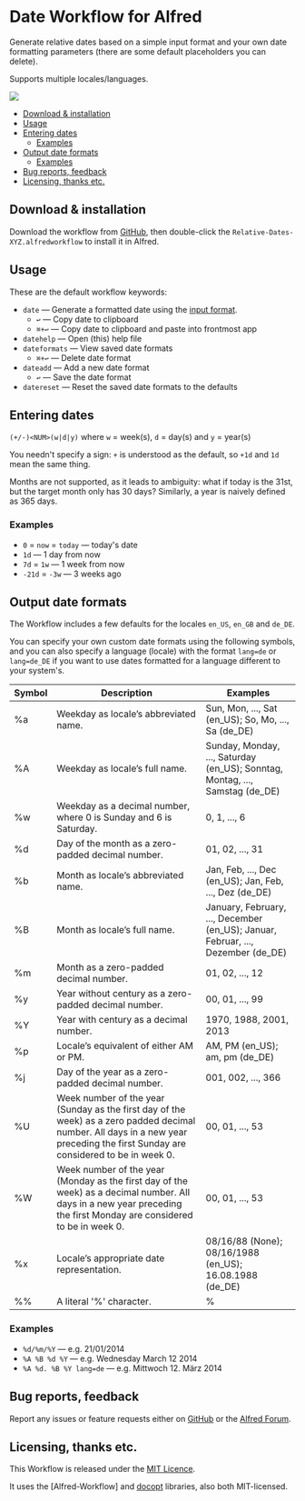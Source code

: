 # Date Workflow for Alfred

Generate relative dates based on a simple input format and your own date formatting parameters (there are some default placeholders you can delete).

Supports multiple locales/languages.

![][demo]

<!-- MarkdownTOC autolink="true" bracket="round" depth="3" autoanchor="true" -->

- [Download & installation](#download--installation)
- [Usage](#usage)
- [Entering dates](#entering-dates)
    - [Examples](#examples)
- [Output date formats](#output-date-formats)
    - [Examples](#examples-1)
- [Bug reports, feedback](#bug-reports-feedback)
- [Licensing, thanks etc.](#licensing-thanks-etc)

<!-- /MarkdownTOC -->

<a name="download--installation"></a>
Download & installation
---

Download the workflow from [GitHub][latest], then double-click the `Relative-Dates-XYZ.alfredworkflow` to install it in Alfred.

<a name="usage"></a>
Usage
---

These are the default workflow keywords:

- `date` — Generate a formatted date using the [input format](#input-format).
    + `↩` — Copy date to clipboard
    + `⌘+↩` — Copy date to clipboard and paste into frontmost app
- `datehelp` — Open (this) help file
- `dateformats` — View saved date formats
    + `⌘+↩` — Delete date format
- `dateadd` — Add a new date format
    + `↩` — Save the date format
- `datereset` — Reset the saved date formats to the defaults

<a name="entering-dates"></a>
Entering dates
---

`(+/-)<NUM>(w|d|y)` where `w` = week(s), `d` = day(s) and `y` = year(s)

You needn't specify a sign: `+` is understood as the default, so `+1d` and `1d` mean the same thing.

Months are not supported, as it leads to ambiguity: what if today is the 31st, but the target month only has 30 days? Similarly, a year is naively defined as 365 days.

<a name="examples"></a>
### Examples

- `0` = `now` = `today` — today's date
- `1d` — 1 day from now
- `7d` = `1w` — 1 week from now
- `-21d` = `-3w` — 3 weeks ago

<a name="output-date-formats"></a>
Output date formats
---

The Workflow includes a few defaults for the locales `en_US`, `en_GB` and `de_DE`.

You can specify your own custom date formats using the following symbols, and you can also specify a language (locale) with the format `lang=de` or `lang=de_DE` if you want to use dates formatted for a language different to your system's.

| Symbol | Description                                                                                                                                                                      | Examples                                                                         |
| ------ | -------------------------------------------------------------------------------------------------------------------------------------------------------------------------------- | -------------------------------------------------------------------------------- |
| %a     | Weekday as locale’s abbreviated name.                                                                                                                                            | Sun, Mon, ..., Sat (en_US); So, Mo, ..., Sa (de_DE)                              |
| %A     | Weekday as locale’s full name.                                                                                                                                                   | Sunday, Monday, ..., Saturday (en_US); Sonntag, Montag, ..., Samstag (de_DE)     |
| %w     | Weekday as a decimal number, where 0 is Sunday and 6 is Saturday.                                                                                                                | 0, 1, ..., 6                                                                     |
| %d     | Day of the month as a zero-padded decimal number.                                                                                                                                | 01, 02, ..., 31                                                                  |
| %b     | Month as locale’s abbreviated name.                                                                                                                                              | Jan, Feb, ..., Dec (en_US); Jan, Feb, ..., Dez (de_DE)                           |
| %B     | Month as locale’s full name.                                                                                                                                                     | January, February, ..., December (en_US); Januar, Februar, ..., Dezember (de_DE) |
| %m     | Month as a zero-padded decimal number.                                                                                                                                           | 01, 02, ..., 12                                                                  |
| %y     | Year without century as a zero-padded decimal number.                                                                                                                            | 00, 01, ..., 99                                                                  |
| %Y     | Year with century as a decimal number.                                                                                                                                           | 1970, 1988, 2001, 2013                                                           |
| %p     | Locale’s equivalent of either AM or PM.                                                                                                                                          | AM, PM (en_US); am, pm (de_DE)                                                   |
| %j     | Day of the year as a zero-padded decimal number.                                                                                                                                 | 001, 002, ..., 366                                                               |
| %U     | Week number of the year (Sunday as the first day of the week) as a zero padded decimal number. All days in a new year preceding the first Sunday are considered to be in week 0. | 00, 01, ..., 53                                                                  |
| %W     | Week number of the year (Monday as the first day of the week) as a decimal number. All days in a new year preceding the first Monday are considered to be in week 0.             | 00, 01, ..., 53                                                                  |
| %x     | Locale’s appropriate date representation.                                                                                                                                        | 08/16/88 (None); 08/16/1988 (en_US); 16.08.1988 (de_DE)                          |
| %%     | A literal '%' character.                                                                                                                                                         | %                                                                                |

<a name="examples-1"></a>
### Examples

- `%d/%m/%Y` — e.g. 21/01/2014
- `%A %B %d %Y` — e.g. Wednesday March 12 2014
- `%A %d. %B %Y lang=de` — e.g. Mittwoch 12. März 2014

<a name="bug-reports-feedback"></a>
Bug reports, feedback
---

Report any issues or feature requests either on [GitHub][issues] or the [Alfred Forum][forum].

<a name="licensing-thanks-etc"></a>
Licensing, thanks etc.
---

This Workflow is released under the [MIT Licence][licence].

It uses the [Alfred-Workflow] and [docopt][docopt] libraries, also both MIT-licensed.

[docopt]: https://github.com/docopt/docopt
[licence]: https://opensource.org/licenses/MIT
[issues]: https://github.com/harrtho/alfred-date/issues
[forum]: https://www.alfredforum.com/topic/4056-relative-dates/
[demo]: https://github.com/harrtho/alfred-date/raw/master/demo.gif
[latest]: https://github.com/harrtho/alfred-date/releases/latest

